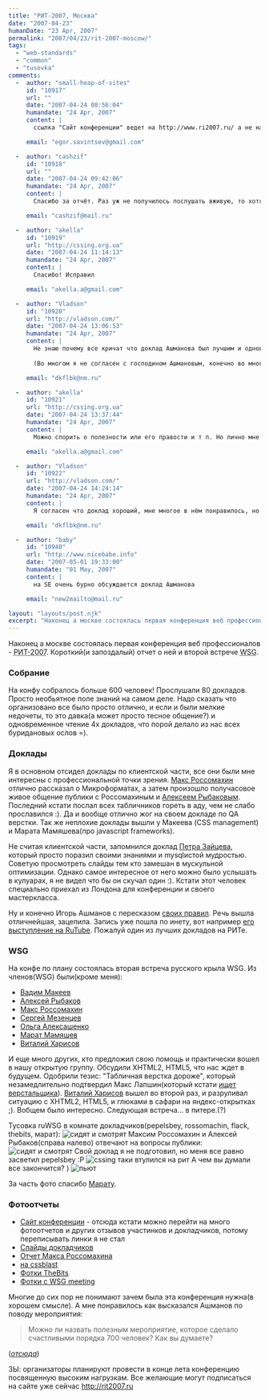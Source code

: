 ```yaml
---
title: "РИТ-2007, Москва"
date: "2007-04-23"
humanDate: "23 Apr, 2007"
permalink: "2007/04/23/rit-2007-moscow/"
tags: 
  - "web-standards"
  - "common"
  - "tusovka"
comments: 
  -  author: "small-heap-of-sites"
     id: "10917"
     url: ""
     date: "2007-04-24 08:56:04"
     humandate: "24 Apr, 2007"
     content: | 
       ссылка "Сайт конференции" ведет на http://www.ri2007.ru/ а не на http://www.rit2007.ru/

     email: "egor.savintsev@gmail.com"

  -  author: "cashzif"
     id: "10918"
     url: ""
     date: "2007-04-24 09:42:06"
     humandate: "24 Apr, 2007"
     content: | 
       Спасибо за отчёт. Раз уж не получилось послушать вживую, то хотя бы прочитать о конфереции.=)

     email: "cashzif@mail.ru"

  -  author: "akella"
     id: "10919"
     url: "http://cssing.org.ua"
     date: "2007-04-24 11:14:13"
     humandate: "24 Apr, 2007"
     content: | 
       Спасибо! Исправил

     email: "akella.a@gmail.com"

  -  author: "Vladson"
     id: "10920"
     url: "http://vladson.com/"
     date: "2007-04-24 13:06:53"
     humandate: "24 Apr, 2007"
     content: | 
       Не знаю почему все кричат что доклад Ашманова был лучшим и одновременно говорят что это было хорошо, по моему если всё остальное было ещё хуже, то и слава богу что я там не был...
       
       (Во многом я не согласен с господином Ашмановым, конечно во многом он прав, но как мне кажется далеко не во всём...)

     email: "dkflbk@nm.ru"

  -  author: "akella"
     id: "10921"
     url: "http://cssing.org.ua"
     date: "2007-04-24 13:37:44"
     humandate: "24 Apr, 2007"
     content: | 
       Можно спорить о полезности или его правости и т п. Но лично мне доклад например очень понравился. Конечно я не претендую на "самую обьективную оценку во всем мире" ) Но слушать было интересно.

     email: "akella.a@gmail.com"

  -  author: "Vladson"
     id: "10922"
     url: "http://vladson.com/"
     date: "2007-04-24 14:24:14"
     humandate: "24 Apr, 2007"
     content: | 
       Я согласен что доклад хороший, мне многое в нём понравилось, но назвать его лучшим я бы не смог.

     email: "dkflbk@nm.ru"

  -  author: "baby"
     id: "10940"
     url: "http://www.nicebabe.info"
     date: "2007-05-01 19:33:00"
     humandate: "01 May, 2007"
     content: | 
       на SE очень бурно обсуждается доклад Ашманова

     email: "new2mailto@mail.ru"

layout: "layouts/post.njk"
excerpt: "Наконец а москве состоялась первая конференция веб профессионалов - <abbr title=\"Российские Интернет Технологии\">РИТ-2007</abbr>. Короткий(и запоздалый) отчет о ней и второй встрече <abbr title=\"Web Standards Group\">WSG</abbr>."
---
```


Наконец а москве состоялась первая конференция веб профессионалов - <abbr title="Российские Интернет Технологии">РИТ-2007</abbr>. Короткий(и запоздалый) отчет о ней и второй встрече <abbr title="Web Standards Group">WSG</abbr>.<!--more-->
<h3>Собрание</h3>
На конфу собралось больше 600 человек! Прослушали 80 докладов. Просто необьятное поле знаний на самом деле. Надо сказать что организовано все было просто отлично, и если и были мелкие недочеты, то это давка(а может просто тесное общение?) и одновременное чтение 4х докладов, что порой делало из нас всех буридановых ослов =).

<h3>Доклады</h3>
Я в основном отсидел доклады по клиентской части, все они были мне интересны с профессиональной точки зрения. <a href="http://rossomachin.livejournal.com/">Макс Россомахин</a> отлично рассказал о Микроформатах, а затем произошло получасовое живое общение публики с Росcомахиным и  <a href="http://flack.ru/">Алексеем Рыбаковым</a>. Последний кстати послал всех табличников гореть в аду, чем не слабо прославился :). Да и вообще отлично жог на своем докладе по QA верстки. Так же неплохие доклады вышли у Макеева (CSS management) и Марата Мамяшева(про javascript frameworks).

Не считая клиентской части, запомнился доклад <a href="http://www.mysqlperformanceblog.com/">Петра Зайцева</a>, который просто поразил своими знаниями и mysqlистой мудростью. Советую просмотреть слайды тем кто замешан в мускульной оптимизации. Однако самое интересное от него можно было услышать в кулуарах, я не видел что бы он скучал один :). Кстати этот человек специально приехал из Лондона для конференции и своего мастеркласса.

Ну и конечно Игорь Ашманов с пересказом <a href="http://www.ashmanov.com/pap/ashrul.phtml">своих правил</a>. Речь вышла отличнейшая, зацепила. Запись уже пошла по инету, вот например <a href="http://rutube.ru/tracks/37785.html">его выступление на RuTube</a>. Пожалуй один из лучших докладов на РИТе.
<h3>WSG</h3>
На конфе по плану состоялась вторая встреча русского крыла WSG. Из членов(WSG) были(кроме меня):
<ul>
<li><a href="http://pepelsbey.net/">Вадим Макеев</a></li>
<li><a href="http://flack.ru/">Алексей Рыбаков</a></li>
<li><a href="http://rossomachin.livejournal.com/">Макс Россомахин</a></li>
<li><a href="http://thebits.livejournal.com">Сергей Мезенцев</a></li>
<li><a href="http://engelside.net">Ольга Алексашенко</a></li>
<li><a href="http://cssblast.ru">Марат Мамяшев</a></li>
<li><a href="http://harisov.livejournal.com/">Виталий Харисов</a></li>
</ul>
И еще много других, кто предложил свою помощь и практически вошел в нашу открытую группу.
Обсудили XHTML2, HTML5, что нас ждет в будущем. Одобрили тезис: "Табличная верстка дороже", который незамедлительно подтвердил Макс Лапшин(который кстати <a href="http://maxidoors.ru/articles/2007/04/18/html-coder-required">ищет верстальщика</a>). <a href="http://harisov.livejournal.com/">Виталий Харисов</a> вышел во второй раз, и разруливал ситуацию с XHTML2, HTML5, и глюками в сафари на яндекс-открытках ;). Вобщем было интересно. Следующая встреча... в питере.(?)

Тусовка ruWSG в комнате докладчиков(pepelsbey, rossomachin, flack, thebits, марат):
<img src="/images/rit/WSG_small.jpg" alt="сидят и смотрят" />
Максим Россомахин и Алексей Рыбаков(справа налево) отвечают на вопросы публики:
<img src="/images/rit/day1-004_small.jpg" alt="сидят и смотрят" />
Свой доклад я не подготовил, но меня все равно засветил pepelsbey :P
<img src="/images/rit/rit_cssing_small.jpg" alt="cssing таки втулился на рит" />
А чем вы думали все закончится? ) 
<img src="/images/rit/day2-027_small.jpg" alt="пьют" />

За часть фото спасибо <a href="http://cssblast.ru">Марату</a>.

<h3>Фотоотчеты</h3>
<ul>
<li><a href="http://www.rit2007.ru/">Сайт конференции</a> - отсюда кстати можно перейти на много фотоотчетов и других отзывов участинков и докладчиков, потому переписывать линки я не стал</li>
<li><a href="http://www.habrahabr.ru/blog/webdev/9644.html">Слайды докладчиков</a></li>
<li><a href="http://rossomachin.livejournal.com/80241.html">Отчет Макса Россомахина</a></li>
<li><a href="http://cssblast.ru/news/814/">на cssblast</a></li>
<li><a href="http://www.flickr.com/photos/thebits/sets/72157600103131875/">Фотки TheBits</a></li>
<li><a href="http://flickr.com/groups/wsg-russia/">Фотки с WSG meeting</a></li>
</ul>
Многие до сих пор не понимают зачем была эта конференция нужна(в хорошем смысле).
А мне понравилось как высказался Ашманов по поводу мероприятия:
<blockquote>Можно ли назвать полезным мероприятие, которое сделало счастливыми порядка 700 человек? Как вы думаете?</blockquote>
(<cite><a href="http://www.vz.ru/society/2007/4/18/78113.html">отсюда</a></cite>)

ЗЫ: организаторы планируют провести в конце лета конференцию посвященную высоким нагрузкам. Все желающие могут подписаться на сайте уже сейчас <a href="http://rit2007.ru">http://rit2007.ru</a>
